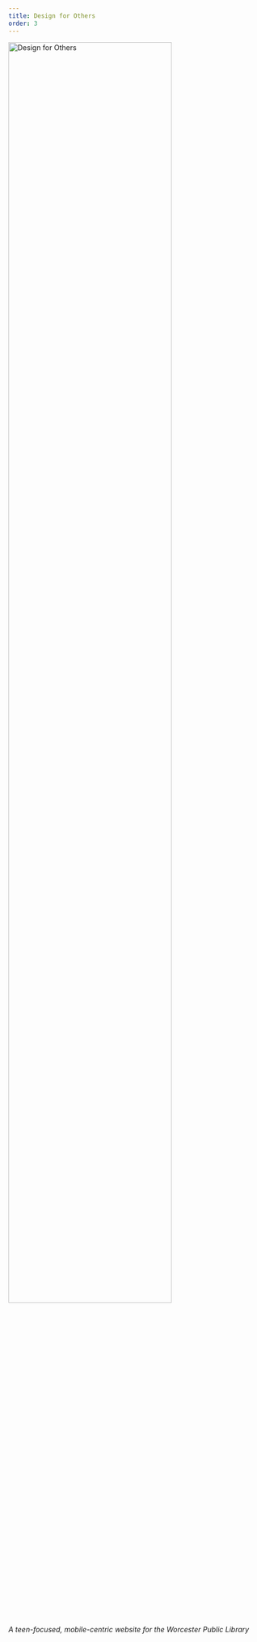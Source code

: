 ```yaml
---
title: Design for Others
order: 3
---
```

<a href="https://medium.com/@yizhenwang97/design-for-others-demo-documentation-team-2-7ba47f10977c">
  <img alt="Design for Others" src="https://thomas-schweich.github.io/hci-manifesto/assets/images/dfo.png" width="80%">
</a>

*A teen-focused, mobile-centric website for the Worcester Public Library*
